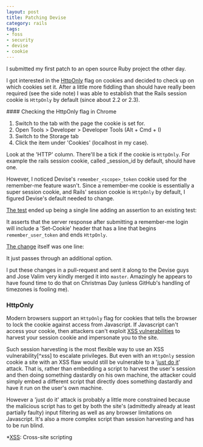 ```yaml
---
layout: post
title: Patching Devise
category: rails
tags:
- foss
- security
- devise
- cookie
---
```


I submitted my first patch to an open source Ruby project the other day. 

I got interested in the [HttpOnly][] flag on cookies and decided to check up on which cookies set it. After a little more fiddling than should have really been required (see the side note) I was able to establish that the Rails session cookie is `HttpOnly` by default (since about 2.2 or 2.3).

<div class="sidenote" markdown="1">
#### Checking the HttpOnly flag in Chrome

1. Switch to the tab with the page the cookie is set for.
1. Open Tools > Developer > Developer Tools (Alt + Cmd + I)
1. Switch to the Storage tab
1. Click the item under 'Cookies' (localhost in my case).

Look at the 'HTTP' column. There'll be a tick if the cookie is `HttpOnly`. For example the rails session cookie, called \_session\_id by default, should have one.
</div>

However, I noticed Devise's `remember_<scope>_token` cookie used for the remember-me feature wasn't. Since a remember-me cookie is essentially a super session cookie, and Rails' session cookie is `HttpOnly` by default, I figured Devise's default needed to change.

[The test][test] ended up being a single line adding an assertion to an existing test:

<script type="text/javascript" src="https://gist.github.com/805027.js?file=56e55726c8cdc920f48c97187c7fe8b9d2baddc6.diff">&nbsp;</script>

It asserts that the server response after submitting a remember-me login will include a 'Set-Cookie' header that has a line that begins `remember_user_token` and ends `HttpOnly`.

[The change][change] itself was one line:

<script type="text/javascript" src="https://gist.github.com/805027.js?file=5f98caca1b192c30f1f3774a365a66f786958cae.diff">&nbsp;</script>

It just passes through an additional option.

I put these changes in a pull-request and sent it along to the Devise guys and Jose Valim very kindly merged it into `master`. Amazingly he appears to have found time to do that on Christmas Day (unless GitHub's handling of timezones is fooling me).

### HttpOnly

Modern browsers support an `HttpOnly` flag for cookies that tells the browser to lock the cookie against access from Javascript. If Javascript can't access your cookie, then attackers can't exploit [XSS vulnerabilities][xss] to harvest your session cookie and impersonate you to the site. 

Such session harvesting is the most flexible way to use an XSS vulnerability[^xss] to escalate privileges. But even with an `HttpOnly` session cookie a site with an XSS flaw would still be vulnerable to a '[just do it][]' attack. That is, rather than embedding a script to harvest the user's session and then doing something dastardly on his own machine, the attacker could simply embed a different script that directly does something dastardly and have it run on the user's own machine.

However a 'just do it' attack is probably a little more constrained because the malicious script has to get by both the site's (admittedly already at least partially faulty) input filtering as well as any browser limitations on Javascript. It's also a more complex script than session harvesting and has to be run blind.

[HttpOnly]: http://en.wikipedia.org/wiki/HttpOnly#Cross-site_scripting_.E2.80.93_cookie_theft
[just do it]: http://en.wikipedia.org/wiki/HttpOnly#Cross-site_scripting_.E2.80.93_just_do_it
[test]: https://github.com/JamesFerguson/devise/blob/56e55726c8cdc920f48c97187c7fe8b9d2baddc6/test/integration/rememberable_test.rb "See the whole file"
[change]: https://github.com/JamesFerguson/devise/blob/5f98caca1b192c30f1f3774a365a66f786958cae/lib/devise/hooks/rememberable.rb "See the whole file"
[xss]: http://en.wikipedia.org/wiki/Cross-site_scripting

*[XSS]: Cross-site scripting